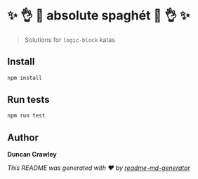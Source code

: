 # :sparkles: :ok_hand: :spaghetti: **absolute spaghét** :spaghetti: :ok_hand: :sparkles:

> Solutions for `logic-block` katas

## Install

```sh
npm install
```

## Run tests

```sh
npm run test
```

## Author

**Duncan Crawley**

_This README was generated with ❤️ by [readme-md-generator](https://github.com/kefranabg/readme-md-generator)_
